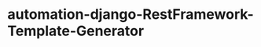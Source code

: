 automation-django-RestFramework-Template-Generator
==================================================

